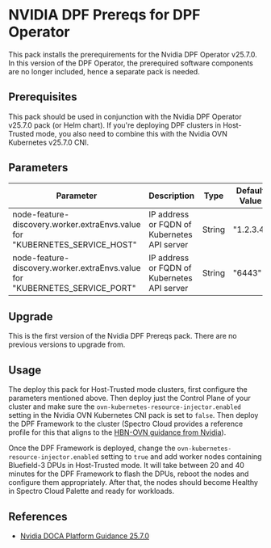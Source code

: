 # NVIDIA DPF Prereqs for DPF Operator

This pack installs the prerequirements for the Nvidia DPF Operator v25.7.0. In this version of the DPF Operator, the prerequired software components are no longer included, hence a separate pack is needed.

## Prerequisites

This pack should be used in conjunction with the Nvidia DPF Operator v25.7.0 pack (or Helm chart). If you're deploying DPF clusters in Host-Trusted mode, you also need to combine this with the Nvidia OVN Kubernetes v25.7.0 CNI.

## Parameters

| **Parameter** | **Description** | **Type** | **Default Value** | **Required** |
|---|---|---|---|---|
| node-feature-discovery.worker.extraEnvs.value for "KUBERNETES_SERVICE_HOST" | IP address or FQDN of Kubernetes API server | String | "1.2.3.4" | Yes |
| node-feature-discovery.worker.extraEnvs.value for "KUBERNETES_SERVICE_PORT" | IP address or FQDN of Kubernetes API server | String | "6443" | Yes |


## Upgrade

This is the first version of the Nvidia DPF Prereqs pack. There are no previous versions to upgrade from.


## Usage

The deploy this pack for Host-Trusted mode clusters, first configure the parameters mentioned above. Then deploy just the Control Plane of your cluster and make sure the `ovn-kubernetes-resource-injector.enabled` setting in the Nvidia OVN Kubernetes CNI pack is set to `false`. Then deploy the DPF Framework to the cluster (Spectro Cloud provides a reference profile for this that aligns to the [HBN-OVN guidance from Nvidia](https://github.com/NVIDIA/doca-platform/blob/v25.7.0/docs/public/user-guides/host-trusted/use-cases/hbn-ovnk/README.md)).

Once the DPF Framework is deployed, change the `ovn-kubernetes-resource-injector.enabled` setting to `true` and add worker nodes containing Bluefield-3 DPUs in Host-Trusted mode. It will take between 20 and 40 minutes for the DPF Framework to flash the DPUs, reboot the nodes and configure them appropriately. After that, the nodes should become Healthy in Spectro Cloud Palette and ready for workloads.


## References

- [Nvidia DOCA Platform Guidance 25.7.0](https://github.com/NVIDIA/doca-platform/blob/v25.7.0/docs/public/user-guides/host-trusted/use-cases/hbn-ovnk/README.md)